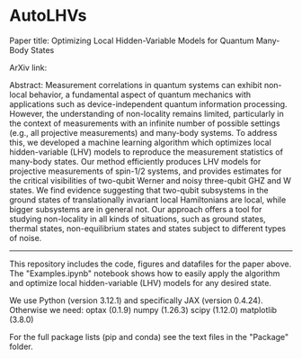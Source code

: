 # AutoLHVs
Paper title: Optimizing Local Hidden-Variable Models for Quantum Many-Body States

ArXiv link: 

Abstract:
Measurement correlations in quantum systems can exhibit non-local behavior, a fundamental
aspect of quantum mechanics with applications such as device-independent quantum information
processing. However, the understanding of non-locality remains limited, particularly in the context
of measurements with an infinite number of possible settings (e.g., all projective measurements) and
many-body systems. To address this, we developed a machine learning algorithm which optimizes
local hidden-variable (LHV) models to reproduce the measurement statistics of many-body states.
Our method efficiently produces LHV models for projective measurements of spin-1/2 systems, and
provides estimates for the critical visibilities of two-qubit Werner and noisy three-qubit GHZ and W
states. We find evidence suggesting that two-qubit subsystems in the ground states of translationally
invariant local Hamiltonians are local, while bigger subsystems are in general not. Our approach
offers a tool for studying non-locality in all kinds of situations, such as ground states, thermal states,
non-equilibrium states and states subject to different types of noise.

--------------------------------------------------

This repository includes the code, figures and datafiles for the paper above.
The "Examples.ipynb" notebook shows how to easily apply the algorithm and optimize local hidden-variable (LHV) models for any desired state.

We use Python (version 3.12.1) and specifically JAX (version 0.4.24). Otherwise we need:
optax (0.1.9)
numpy (1.26.3)
scipy (1.12.0)
matplotlib (3.8.0)

For the full package lists (pip and conda) see the text files in the "Package" folder.
